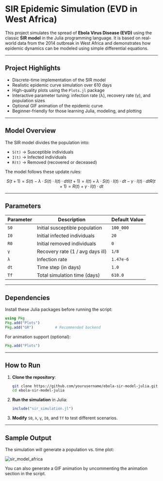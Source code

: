 # SIR Epidemic Simulation (EVD in West Africa)

This project simulates the spread of **Ebola Virus Disease (EVD)** using the classic **SIR model** in the Julia programming language. It is based on real-world data from the 2014 outbreak in West Africa and demonstrates how epidemic dynamics can be modeled using simple differential equations.

---

## Project Highlights

- Discrete-time implementation of the SIR model  
- Realistic epidemic curve simulation over 610 days  
- High-quality plots using the `Plots.jl` package  
- Interactive parameter tuning: infection rate (λ), recovery rate (γ), and population sizes  
- Optional GIF animation of the epidemic curve  
- Beginner-friendly for those learning Julia, modeling, and plotting

---

## Model Overview

The SIR model divides the population into:

- `S(t)` → Susceptible individuals  
- `I(t)` → Infected individuals  
- `R(t)` → Removed (recovered or deceased)

The model follows these update rules:

```math
S(t+1) = S(t) - λ·S(t)·I(t)·dt  
I(t+1) = I(t) + λ·S(t)·I(t)·dt - γ·I(t)·dt  
R(t+1) = R(t) + γ·I(t)·dt
````

---

## Parameters

| Parameter | Description                      | Default Value |
| --------- | -------------------------------- | ------------- |
| `S0`      | Initial susceptible population   | `100_000`     |
| `I0`      | Initial infected individuals     | `20`          |
| `R0`      | Initial removed individuals      | `0`           |
| `γ`       | Recovery rate (1 / avg days ill) | `1/8`         |
| `λ`       | Infection rate                   | `1.47e-6`     |
| `dt`      | Time step (in days)              | `1.0`         |
| `Tf`      | Total simulation time (days)     | `610.0`       |

---

## Dependencies

Install these Julia packages before running the script:

```julia
using Pkg
Pkg.add("Plots")
Pkg.add("GR")          # Recommended backend
```

For animation support (optional):

```julia
Pkg.add("Plots")
```

---

## How to Run

1. **Clone the repository**:

   ```bash
   git clone https://github.com/yourusername/ebola-sir-model-julia.git
   cd ebola-sir-model-julia
   ```

2. **Run the simulation** in Julia:

   ```julia
   include("sir_simulation.jl")
   ```

3. **Modify** `S0`, `λ`, `γ`, `I0`, and `Tf` to test different scenarios.

---

## Sample Output

The simulation will generate a population vs. time plot:

![sir_model_africa](https://github.com/user-attachments/assets/20261930-9d8e-49a6-8d8d-bc7b529546ea)

You can also generate a GIF animation by uncommenting the animation section in the script.


